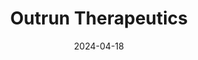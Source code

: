 ---  
layout: startup_page  
title: "Outrun Therapeutics"  
id: "outruntx.com"  
permalink: "/outruntherapeuticsoutruntx.com04182024/"  
website: "https://outruntx.com/"  
funding_round: "Seed"  
funding_amount: "$10M"  
investors: "M Ventures, MP Healthcare Venture Management"  
about: "Outrun Therapeutics develops E3 ligase inhibitors to stabilize proteins and treat diseases like cancer and neurology. Their proprietary platform enables rapid assessment of E3 ligase targets, accelerating drug discovery. This approach aims to restore the body's natural disease suppression processes by targeting the protein degradation mechanism."  
markets: "Biotechnology, Oncology, Neurology"  
hq: "Dundee, Scotland, United Kingdom"  
founded_year: "2019"  
linkedin: "https://www.linkedin.com/company/outrun-therapeutics"  
twitter: ""  
instagram: ""  
facebook: ""  
crunchbase: "https://www.crunchbase.com/organization/outrun-tx"  
pitchbook: "https://pitchbook.com/profiles/company/471279-16"  

date_display: "18-Apr-2024"  
date: "2024-04-18"

# SEO Optimization  
meta_title: "Outrun Therapeutics - Seed Funding ($10M)"  
meta_description: "Outrun Therapeutics, Outrun Therapeutics develops E3 ligase inhibitors to stabilize proteins and treat diseases like cancer and neurology. Their proprietary platform enabl..."  
meta_keywords: "Outrun Therapeutics, Biotechnology, Oncology, Neurology, Seed funding"  
canonical_url: "https://startup.projectstartups.com/outruntherapeuticsoutruntx.com04182024/"  
---
